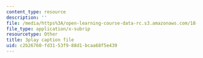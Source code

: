 ```yaml
---
content_type: resource
description: ''
file: /media/https%3A/open-learning-course-data-rc.s3.amazonaws.com/18-404j-theory-of-computation-fall-2020/c2b26760fd3153f988d1bcaa68f5e439_3PzuSPQPEU4.vtt
file_type: application/x-subrip
resourcetype: Other
title: 3play caption file
uid: c2b26760-fd31-53f9-88d1-bcaa68f5e439
---
```

